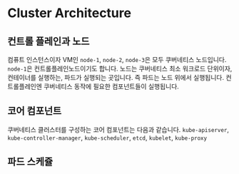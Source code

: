 # Cluster Architecture

## 컨트롤 플레인과 노드
컴퓨트 인스턴스이자 VM인 `node-1`, `node-2`, `node-3`은 모두 쿠버네티스 노드입니다. `node-1`은 컨트롤플레인노드이기도 합니다. 노드는 쿠버네티스 최소 워크로드 단위이자, 컨테이너를 실행하는, 파드가 실행되는 곳입니다. 즉 파드는 노드 위에서 실행됩니다. 컨트롤플레인엔 쿠버네티스 동작에 필요한 컴포넌트들이 실행됩니다.

## 코어 컴포넌트
쿠버네티스 클러스터를 구성하는 코어 컴포넌트는 다음과 같습니다.
`kube-apiserver`, `kube-controller-manager`, `kube-scheduler`, `etcd`, `kubelet`, `kube-proxy`

## 파드 스케쥴
